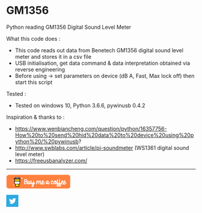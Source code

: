 # GM1356
Python reading GM1356 Digital Sound Level Meter

What this code does : 
- This code reads out data from Benetech GM1356 digital sound level meter and stores it in a csv file
- USB initialisation, get data command & data interpretation obtained via reverse engineering
- Before using -> set parameters on device (dB A, Fast, Max lock off) then start this script

Tested : 
- Tested on windows 10, Python 3.6.6, pywinusb 0.4.2

Inspiration & thanks to :
- https://www.wenbiancheng.com/question/python/16357756-How%20to%20send%20hid%20data%20to%20device%20using%20python%20/%20pywinusb?
- http://www.swblabs.com/article/pi-soundmeter (WS1361 digital sound level meter)
- https://freeusbanalyzer.com/

---

<a href="https://www.buymeacoffee.com/Vc3P0zg9X" target="_blank"><img src="buymeacoffee.png" alt="Buy Me A Coffee" style="height: auto !important;width: auto !important;" ></a>

<a href="https://twitter.com/michris8400" target="_blank"><img src="twitter.png" alt="Follow me on Twitter" style="height: auto !important;width: auto !important;" ></a>
